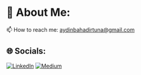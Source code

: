 # 💫 About Me:
📫 How to reach me: aydinbahadirtuna@gmail.com<br>


## 🌐 Socials:
[![LinkedIn](https://img.shields.io/badge/LinkedIn-%230077B5.svg?logo=linkedin&logoColor=white)](https://www.linkedin.com/in/aydinbahadirtuna/) [![Medium](https://img.shields.io/badge/Medium-12100E?logo=medium&logoColor=white)](https://medium.com/@https://medium.com/@tunaaydin6161) 
